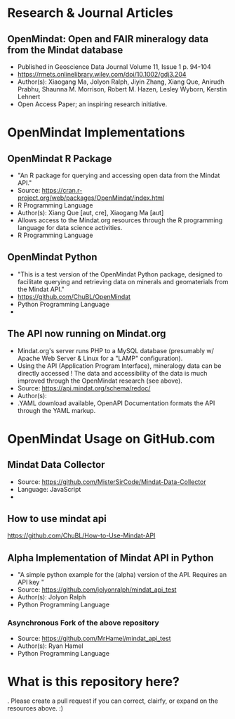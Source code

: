 # Research & Journal Articles
## **OpenMindat: Open and FAIR mineralogy data from the Mindat database** 

- Published in Geoscience Data Journal Volume 11, Issue 1 p. 94-104
- https://rmets.onlinelibrary.wiley.com/doi/10.1002/gdj3.204 
- Author(s): Xiaogang Ma, Jolyon Ralph, Jiyin Zhang, Xiang Que, Anirudh Prabhu, Shaunna M. Morrison, Robert M. Hazen, Lesley Wyborn, Kerstin Lehnert
- Open Access Paper; an inspiring research initiative. 

# OpenMindat Implementations
## OpenMindat R Package

- "An R package for querying and accessing open data from the Mindat API."
- Source: https://cran.r-project.org/web/packages/OpenMindat/index.html
- R Programming Language
- Author(s): Xiang Que [aut, cre], Xiaogang Ma [aut]
- Allows access to the Mindat.org resources through the R programming language for data science activities. 
- R Programming Language

## OpenMindat Python 

- "This is a test version of the OpenMindat Python package, designed to facilitate querying and retrieving data on minerals and geomaterials from the Mindat API."
- https://github.com/ChuBL/OpenMindat
- Python Programming Language
- 

## The API now running on Mindat.org 

- Mindat.org's server runs PHP to a MySQL database (presumably w/ Apache Web Server & Linux for a "LAMP" configuration).
- Using the API (Application Program Interface), mineralogy data can be directly accessed ! The data and accessibility of the data is much improved through the OpenMindat research (see above). 
- Source: https://api.mindat.org/schema/redoc/
- Author(s): 
- .YAML download available, OpenAPI Documentation formats the API through the YAML markup. 

# OpenMindat Usage on GitHub.com
## Mindat Data Collector

- Source: https://github.com/MisterSirCode/Mindat-Data-Collector
- Language: JavaScript
- 



## How to use mindat api

https://github.com/ChuBL/How-to-Use-Mindat-API


## Alpha Implementation of Mindat API in Python

- "A simple python example for the (alpha) version of the API. Requires an API key "
- Source: https://github.com/jolyonralph/mindat_api_test
- Author(s): Jolyon Ralph
- Python Programming Language

### Asynchronous Fork of the above repository

- Source: https://github.com/MrHamel/mindat_api_test
- Author(s): Ryan Hamel
- Python Programming Language


# What is this repository here?

. Please create a pull request if you can correct, clairfy, or expand on the resources above. :)


